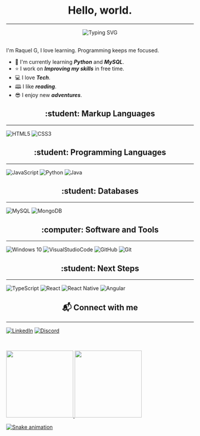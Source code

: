 <h1 align="center"> Hello, world. </h1>

---

<p align="center">
<img src="https://readme-typing-svg.herokuapp.com?font=Fira+Code&pause=1000&color=17DBFF&width=435&lines=Hey+there%2C+I'm+Raquel.;who+loves+to+learn;who+is+very+curious" alt="Typing SVG" ></p>


<p align="left">
  <br>
  I'm Raquel G, I love learning. Programming keeps me focused.
  <br>
</p>

- &#128214; I'm currently learning ***Python*** and ***MySQL***.
- &#11088; I work on ***Improving my skills*** in free time.
- &#128187; I love ***Tech***.
- &#128366; I like ***reading***.
- &#128526; I enjoy new ***adventures***. 



<h2 align="center"> :student: Markup Languages</h2>

---

![HTML5](https://img.shields.io/badge/HTML5-000?style=for-the-badge&logo=html5)
![CSS3](https://img.shields.io/badge/CSS3-000?style=for-the-badge&logo=css3&logoColor=264CE4)


<h2 align="center"> :student: Programming Languages</h2>

---

![JavaScript](https://img.shields.io/badge/JavaScript-000?style=for-the-badge&logo=javascript)
![Python](https://img.shields.io/badge/Python-000?style=for-the-badge&logo=python)
![Java](https://img.shields.io/badge/Java-ED8B00?style=for-the-badge&logo=java&logoColor=white)

<h2 align="center"> :student: Databases</h2>

---

![MySQL](https://img.shields.io/badge/mysql-%2300f.svg?style=for-the-badge&logo=mysql&logoColor=white)
![MongoDB](https://img.shields.io/badge/MongoDB-%234ea94b.svg?style=for-the-badge&logo=mongodb&logoColor=white)


<h2 align="center">:computer: Software and Tools</h2>

---

![Windows 10](https://img.shields.io/badge/Windows-0078D6?style=for-the-badge&logo=windows&logoColor=white)
![VisualStudioCode](https://img.shields.io/badge/VisualStudioCode-0078d7.svg?style=for-the-badge&logo=visual-studio-code&logoColor=white)
![GitHub](https://img.shields.io/badge/github-%23121011.svg?style=for-the-badge&logo=github&logoColor=white)
![Git](https://img.shields.io/badge/git-%23F05033.svg?style=for-the-badge&logo=git&logoColor=white)


<h2 align="center"> :student: Next Steps</h2>

---

![TypeScript](https://img.shields.io/badge/TypeScript-000?style=for-the-badge&logo=typescript)
![React](https://img.shields.io/badge/React-000?style=for-the-badge&logo=react)
![React Native](https://img.shields.io/badge/react_native-%2320232a.svg?style=for-the-badge&logo=react&logoColor=%2361DAFB)
![Angular](https://img.shields.io/badge/Angular-000?style=for-the-badge&logo=angular&logoColor=C3002F)


<h2  align="center">&#x1F4EC; Connect with me</h2>

---

<p align = "center">  

[![LinkedIn](https://img.shields.io/badge/LinkedIn-000?style=for-the-badge&logo=linkedin&logoColor=0E76A8)](https://www.linkedin.com/in/raquel-g-0246132b/)
[![Discord](https://img.shields.io/badge/Discord-000?style=for-the-badge&logo=discord)](https://www.discord.com/in/kkkkel/)

&nbsp;&nbsp;&nbsp;&nbsp;
</p>

<div>
<a href="https://github.com/RaquelGui">
<img loading="lazy" height="180em" src="https://github-readme-stats.vercel.app/api/top-langs/?username=RaquelGui&layout=compact&langs_count=7&theme=dracula"/>
<img loading="lazy" height="180em" src="https://github-readme-stats.vercel.app/api/?username=RaquelGui&show_icons=true&theme=dracula&include_all_commits=true&count_private=true"/>
</div>

![Snake animation](https://github.com/RaquelGui/RaquelGui/blob/output/github-contribution-grid-snake.svg)

<!---
RaquelGui/RaquelGui is a ✨ special ✨ repository because its `README.md` (this file) appears on your GitHub profile.
You can click the Preview link to take a look at your changes.
--->

